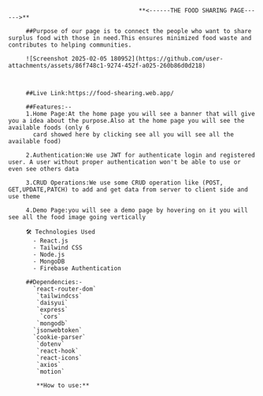            
                                         **<------THE FOOD SHARING PAGE------>**

         ##Purpose of our page is to connect the people who want to share surplus food with those in need.This ensures minimized food waste and contributes to helping communities.

         ![Screenshot 2025-02-05 180952](https://github.com/user-attachments/assets/86f748c1-9274-452f-a025-260b86d0d218)



         ##Live Link:https://food-shearing.web.app/

         ##Features:--
         1.Home Page:At the home page you will see a banner that will give you a idea about the purpose.Also at the home page you will see the available foods (only 6 
           card showed here by clicking see all you will see all the available food)

         2.Authentication:We use JWT for authenticate login and registered user. A user without proper authentication won't be able to use or even see others data

         3.CRUD Operations:We use some CRUD operation like (POST, GET,UPDATE,PATCH) to add and get data from server to client side and use theme
         
         4.Demo Page:you will see a demo page by hovering on it you will see all the food image going vertically

         🛠 Technologies Used
           - React.js
           - Tailwind CSS
           - Node.js
           - MongoDB
           - Firebase Authentication

         ##Dependencies:-
           `react-router-dom`
            `tailwindcss`
            `daisyui`
            `express`
             `cors`
            `mongodb`
           `jsonwebtoken`
           `cookie-parser`
            `dotenv`
            `react-hook`
            `react-icons`
            `axios`
            `motion`

            **How to use:**
            

            
